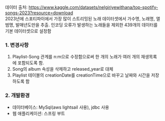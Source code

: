 데이터 출처: https://www.kaggle.com/datasets/nelgiriyewithana/top-spotify-songs-2023?resource=download<br>
2023년에 스포티파이에서 가장 많이 스트리밍된 노래 데이터셋에서 가수명, 노래명, 앨범명, 발매년도만을 추출.
인코딩 오류가 발생하는 노래들을 제외한 439개의 데이터를 기본 데이터셋으로 설정함

### 1. 변경사항
1. Playlist-Song 관계를 n:m으로 수정함으로써 한 개의 노래가 여러 개의 재생목록에 포함되도록 함.
2. Song의 album 속성을 삭제하고 released_year로 대체
3. Playlist 테이블의 creationDate를 creationTime으로 바꾸고 날짜와 시간을 저장하도록 함


### 2. 개발환경
- 데이터베이스: MySql(aws lightsail 사용), jdbc 사용
- 웹 애플리케이션: 스프링 부트
